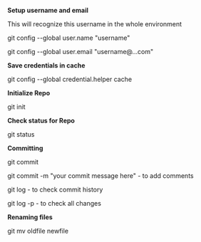 **Setup username and email**

This will recognize this username in the whole environment

git config --global user.name "username"

git config --global user.email "username@...com"

**Save credentials in cache**

git config --global credential.helper cache

**Initialize Repo**

git init

**Check status for Repo**

git status

**Committing**

git commit

git commit -m "your commit message here" - to add comments

git log - to check commit history

git log -p - to check all changes

**Renaming files**

git mv oldfile newfile
